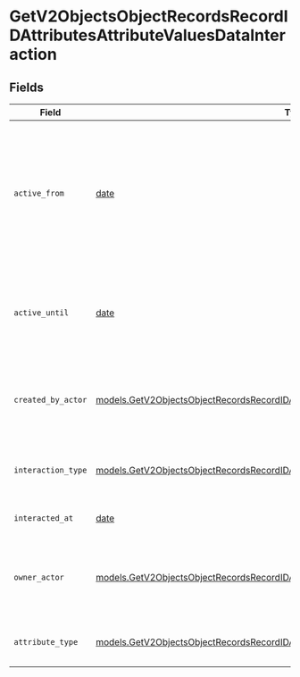 # GetV2ObjectsObjectRecordsRecordIDAttributesAttributeValuesDataInteraction


## Fields

| Field                                                                                                                                                                                        | Type                                                                                                                                                                                         | Required                                                                                                                                                                                     | Description                                                                                                                                                                                  | Example                                                                                                                                                                                      |
| -------------------------------------------------------------------------------------------------------------------------------------------------------------------------------------------- | -------------------------------------------------------------------------------------------------------------------------------------------------------------------------------------------- | -------------------------------------------------------------------------------------------------------------------------------------------------------------------------------------------- | -------------------------------------------------------------------------------------------------------------------------------------------------------------------------------------------- | -------------------------------------------------------------------------------------------------------------------------------------------------------------------------------------------- |
| `active_from`                                                                                                                                                                                | [date](https://docs.python.org/3/library/datetime.html#date-objects)                                                                                                                         | :heavy_check_mark:                                                                                                                                                                           | The point in time at which this value was made "active". `active_from` can be considered roughly analogous to `created_at`.                                                                  | 2023-01-01T15:00:00.000000000Z                                                                                                                                                               |
| `active_until`                                                                                                                                                                               | [date](https://docs.python.org/3/library/datetime.html#date-objects)                                                                                                                         | :heavy_check_mark:                                                                                                                                                                           | The point in time at which this value was deactivated. If `null`, the value is active.                                                                                                       | 2023-01-01T15:00:00.000000000Z                                                                                                                                                               |
| `created_by_actor`                                                                                                                                                                           | [models.GetV2ObjectsObjectRecordsRecordIDAttributesAttributeValuesCreatedByActor8](../models/getv2objectsobjectrecordsrecordidattributesattributevaluescreatedbyactor8.md)                   | :heavy_check_mark:                                                                                                                                                                           | The actor that created this value.                                                                                                                                                           | {<br/>"type": "workspace-member",<br/>"id": "50cf242c-7fa3-4cad-87d0-75b1af71c57b"<br/>}                                                                                                     |
| `interaction_type`                                                                                                                                                                           | [models.GetV2ObjectsObjectRecordsRecordIDAttributesAttributeValuesInteractionType](../models/getv2objectsobjectrecordsrecordidattributesattributevaluesinteractiontype.md)                   | :heavy_check_mark:                                                                                                                                                                           | The type of interaction e.g. calendar or email.                                                                                                                                              | email                                                                                                                                                                                        |
| `interacted_at`                                                                                                                                                                              | [date](https://docs.python.org/3/library/datetime.html#date-objects)                                                                                                                         | :heavy_check_mark:                                                                                                                                                                           | When the interaction occurred.                                                                                                                                                               | 2023-01-01T15:00:00.000000000Z                                                                                                                                                               |
| `owner_actor`                                                                                                                                                                                | [models.GetV2ObjectsObjectRecordsRecordIDAttributesAttributeValuesOwnerActor](../models/getv2objectsobjectrecordsrecordidattributesattributevaluesowneractor.md)                             | :heavy_check_mark:                                                                                                                                                                           | The actor that created this value.                                                                                                                                                           | {<br/>"type": "workspace-member",<br/>"id": "50cf242c-7fa3-4cad-87d0-75b1af71c57b"<br/>}                                                                                                     |
| `attribute_type`                                                                                                                                                                             | [models.GetV2ObjectsObjectRecordsRecordIDAttributesAttributeValuesAttributeTypeInteraction](../models/getv2objectsobjectrecordsrecordidattributesattributevaluesattributetypeinteraction.md) | :heavy_check_mark:                                                                                                                                                                           | The attribute type of the value.                                                                                                                                                             | interaction                                                                                                                                                                                  |